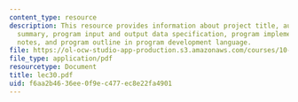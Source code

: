 ```yaml
---
content_type: resource
description: This resource provides information about project title, author, program
  summary, program input and output data specification, program implementation design
  notes, and program outline in program development language.
file: https://ol-ocw-studio-app-production.s3.amazonaws.com/courses/10-34-numerical-methods-applied-to-chemical-engineering-fall-2005/f6aa2b4636ee0f9ec477ec8e22fa4901_lec30.pdf
file_type: application/pdf
resourcetype: Document
title: lec30.pdf
uid: f6aa2b46-36ee-0f9e-c477-ec8e22fa4901
---
```

